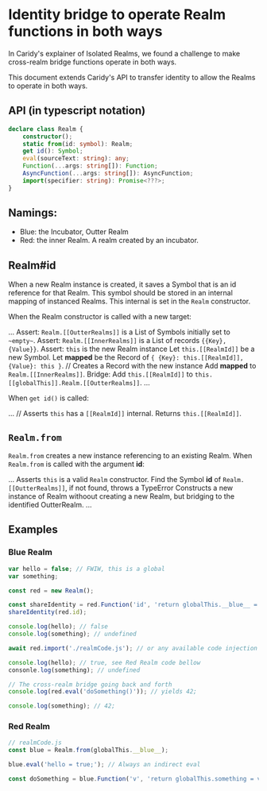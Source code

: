 # Identity bridge to operate Realm functions in both ways

In Caridy's explainer of Isolated Realms, we found a challenge to make cross-realm bridge functions operate in both ways.

This document extends Caridy's API to transfer identity to allow the Realms to operate in both ways.

## API (in typescript notation)

```ts
declare class Realm {
    constructor();
    static from(id: symbol): Realm;
    get id(): Symbol;
    eval(sourceText: string): any;
    Function(...args: string[]): Function;
    AsyncFunction(...args: string[]): AsyncFunction;
    import(specifier: string): Promise<???>;
}
```

## Namings:

- Blue: the Incubator, Outter Realm
- Red: the inner Realm. A realm created by an incubator.

## Realm#id

When a new Realm instance is created, it saves a Symbol that is an id reference for that Realm. This symbol should be stored in an internal mapping of instanced Realms. This internal is set in the `Realm` constructor.

When the Realm constructor is called with a new target:

  ...
  Assert: `Realm.[[OutterRealms]]` is a List of Symbols initially set to `~empty~`.
  Assert: `Realm.[[InnerRealms]]` is a List of records `{{Key}, {Value}}`.
  Assert: `this` is the new Realm instance
  Let `this.[[RealmId]]` be a new Symbol.
  Let __mapped__ be the Record of `{ {Key}: this.[[RealmId]], {Value}: this }`. // Creates a Record with the new instance
  Add __mapped__ to `Realm.[[InnerRealms]]`.
  Bridge: Add `this.[[RealmId]]` to `this.[[globalThis]].Realm.[[OutterRealms]]`.
  ...

When `get id()` is called:

  ...
  // Asserts `this` has a `[[RealmId]]` internal.
  Returns `this.[[RealmId]]`.


## `Realm.from`

`Realm.from` creates a new instance referencing to an existing Realm. When `Realm.from` is called with the argument __id__:

  ...
  Asserts `this` is a valid `Realm` constructor.
  Find the Symbol __id__ of `Realm.[[OutterRealms]]`, if not found, throws a TypeError
  Constructs a new instance of Realm withoout creating a new Realm, but bridging to the identified OutterRealm.
  ...

## Examples

### Blue Realm

```js
var hello = false; // FWIW, this is a global
var something;

const red = new Realm();

const shareIdentity = red.Function('id', 'return globalThis.__blue__ = id');
shareIdentity(red.id);

console.log(hello); // false
console.log(something); // undefined

await red.import('./realmCode.js'); // or any available code injection

console.log(hello); // true, see Red Realm code bellow
consonle.log(something); // undefined

// The cross-realm bridge going back and forth
console.log(red.eval('doSomething()')); // yields 42;

console.log(something); // 42;
```

### Red Realm

```js
// realmCode.js
const blue = Realm.from(globalThis.__blue__);

blue.eval('hello = true;'); // Always an indirect eval

const doSomething = blue.Function('v', 'return globalThis.something = v');
```
